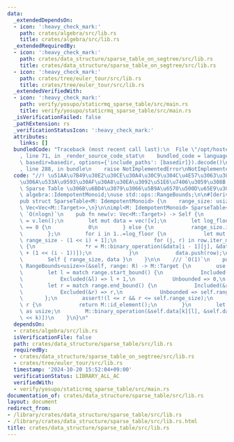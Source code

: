 ```yaml
---
data:
  _extendedDependsOn:
  - icon: ':heavy_check_mark:'
    path: crates/algebra/src/lib.rs
    title: crates/algebra/src/lib.rs
  _extendedRequiredBy:
  - icon: ':heavy_check_mark:'
    path: crates/data_structure/sparse_table_on_segtree/src/lib.rs
    title: crates/data_structure/sparse_table_on_segtree/src/lib.rs
  - icon: ':heavy_check_mark:'
    path: crates/tree/euler_tour/src/lib.rs
    title: crates/tree/euler_tour/src/lib.rs
  _extendedVerifiedWith:
  - icon: ':heavy_check_mark:'
    path: verify/yosupo/staticrmq_sparse_table/src/main.rs
    title: verify/yosupo/staticrmq_sparse_table/src/main.rs
  _isVerificationFailed: false
  _pathExtension: rs
  _verificationStatusIcon: ':heavy_check_mark:'
  attributes:
    links: []
  bundledCode: "Traceback (most recent call last):\n  File \"/opt/hostedtoolcache/Python/3.10.15/x64/lib/python3.10/site-packages/onlinejudge_verify/documentation/build.py\"\
    , line 71, in _render_source_code_stat\n    bundled_code = language.bundle(stat.path,\
    \ basedir=basedir, options={'include_paths': [basedir]}).decode()\n  File \"/opt/hostedtoolcache/Python/3.10.15/x64/lib/python3.10/site-packages/onlinejudge_verify/languages/rust.py\"\
    , line 288, in bundle\n    raise NotImplementedError\nNotImplementedError\n"
  code: "//! \u51AA\u7B49\u30E2\u30CE\u30A4\u30C9\u304C\u4E57\u3063\u305F\u9759\u7684\
    \u306A\u533A\u9593\u30AF\u30A8\u30EA\u3092\u51E6\u7406\u3059\u308B  \n//! Disjoint\
    \ Sparse Table \u306B\u6BD4\u3079\u3066\u5B9A\u6570\u500D\u65E9\u3044  \n\nuse\
    \ algebra::IdempotentMonoid;\nuse std::ops::RangeBounds;\n\n#[derive(Debug, Clone)]\n\
    pub struct SparseTable<M: IdempotentMonoid> {\n    range_size: usize,\n    data:\
    \ Vec<Vec<M::Target>>,\n}\n\nimpl<M: IdempotentMonoid> SparseTable<M> {\n    ///\
    \ `O(nlogn)`\n    pub fn new(v: Vec<M::Target>) -> Self {\n        let range_size\
    \ = v.len();\n        let mut data = vec![v];\n        let log_floor = if range_size\
    \ == 0 {\n            0\n        } else {\n            range_size.ilog2() as usize\n\
    \        };\n        for i in 1..=log_floor {\n            let mut row = vec![M::id_element();\
    \ range_size - (1 << i) + 1];\n            for (j, r) in row.iter_mut().enumerate()\
    \ {\n                *r = M::binary_operation(&data[i - 1][j], &data[i - 1][j\
    \ + (1 << (i - 1))]);\n            }\n            data.push(row);\n        }\n\
    \        Self { range_size, data }\n    }\n\n    /// `O(1)`\n    pub fn prod<R:\
    \ RangeBounds<usize>>(&self, range: R) -> M::Target {\n        use std::ops::Bound::*;\n\
    \        let l = match range.start_bound() {\n            Included(&l) => l,\n\
    \            Excluded(&l) => l + 1,\n            Unbounded => 0,\n        };\n\
    \        let r = match range.end_bound() {\n            Included(&r) => r + 1,\n\
    \            Excluded(&r) => r,\n            Unbounded => self.range_size,\n \
    \       };\n        assert!(l <= r && r <= self.range_size);\n        if l ==\
    \ r {\n            return M::id_element();\n        }\n        let k = (r - l).ilog2()\
    \ as usize;\n        M::binary_operation(&self.data[k][l], &self.data[k][r - (1\
    \ << k)])\n    }\n}\n"
  dependsOn:
  - crates/algebra/src/lib.rs
  isVerificationFile: false
  path: crates/data_structure/sparse_table/src/lib.rs
  requiredBy:
  - crates/data_structure/sparse_table_on_segtree/src/lib.rs
  - crates/tree/euler_tour/src/lib.rs
  timestamp: '2024-10-20 15:52:04+09:00'
  verificationStatus: LIBRARY_ALL_AC
  verifiedWith:
  - verify/yosupo/staticrmq_sparse_table/src/main.rs
documentation_of: crates/data_structure/sparse_table/src/lib.rs
layout: document
redirect_from:
- /library/crates/data_structure/sparse_table/src/lib.rs
- /library/crates/data_structure/sparse_table/src/lib.rs.html
title: crates/data_structure/sparse_table/src/lib.rs
---
```

